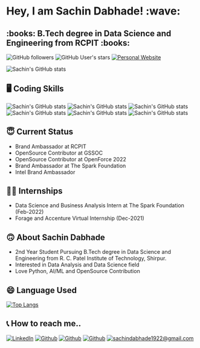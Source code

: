 <h1>Hey, I am Sachin Dabhade! :wave:</h1>
<h2>:books: B.Tech degree in Data Science and Engineering from RCPIT :books:</h2>

![GitHub followers](https://img.shields.io/github/followers/SachinDabhade?logo=Github&style=for-the-badge)
![GitHub User's stars](https://img.shields.io/github/stars/SachinDabhade?style=for-the-badge)
<a href="https://portfolio-sachin-dabhade.web.app/#">![Personal Website](https://img.shields.io/website?style=for-the-badge&up_color=blue&up_message=Personal%20PortFolio&url=https://portfolio-sachin-dabhade.web.app/#)</a>

![Sachin's GitHub stats](https://github-readme-stats.vercel.app/api?username=SachinDabhade&show_icons=true&theme=chartreuse-dark)

## :desktop_computer: Coding Skills 
![Sachin's GitHub stats](https://img.shields.io/badge/Python-3776AB?style=for-the-badge&logo=python&logoColor=white)
![Sachin's GitHub stats](https://img.shields.io/badge/HTML-239120?style=for-the-badge&logo=html5&logoColor=white)
![Sachin's GitHub stats](https://img.shields.io/badge/Bootstrap-563D7C?style=for-the-badge&logo=bootstrap&logoColor=white)
![Sachin's GitHub stats](https://img.shields.io/badge/MySQL-00000F?style=for-the-badge&logo=mysql&logoColor=white)
![Sachin's GitHub stats](https://img.shields.io/badge/Django-092E20?style=for-the-badge&logo=django&logoColor=white)
![Sachin's GitHub stats](https://img.shields.io/badge/C-00599C?style=for-the-badge&logo=c&logoColor=white)

## :innocent: Current Status
- Brand Ambassador at RCPIT
- OpenSource Contributor at GSSOC
- OpenSource Contributor at OpenForce 2022
- Brand Ambassador at The Spark Foundation 
- Intel Brand Ambassador

## :man_student: Internships
- Data Science and Business Analysis Intern at The Spark Foundation (Feb-2022)
- Forage and Accenture Virtual Internship (Dec-2021)

## :upside_down_face: About Sachin Dabhade
- 2nd Year Student Pursuing B.Tech degree in Data Science and Engineering from R. C. Patel Institute of Technology, Shirpur.
- Interested in Data Analysis and Data Science field
- Love Python, AI/ML and OpenSource Contribution

## :smile: Language Used
[![Top Langs](https://github-readme-stats.vercel.app/api/top-langs/?username=SachinDabhade&layout=compact)](https://github.com/anuraghazra/github-readme-stats)

## :telephone_receiver: How to reach me..
<a href="https://www.linkedin.com/in/sachin-dabhade-84b9a61b5/">![LinkedIn](https://img.shields.io/badge/LinkedIn-0077B5?style=for-the-badge&logo=linkedin&logoColor=white)</a>
<a href="https://www.github.com/SachinDabhade/">![Github](https://img.shields.io/badge/GitHub-100000?style=for-the-badge&logo=github&logoColor=white)</a>
<a href="https://medium.com/@sachindabhade1922">![Github](https://img.shields.io/badge/Medium-12100E?style=for-the-badge&logo=medium&logoColor=black)</a>
<a href="https://sesmoodlexamination.blogspot.com/">![Github](https://img.shields.io/badge/Blogger-FF5722?style=for-the-badge&logo=blogger&logoColor=white)</a>
<a href="mailto:sachindabhade1922@gmail.com">![sachindabhade1922@gmail.com](https://img.shields.io/badge/Gmail-D14836?style=for-the-badge&logo=gmail&logoColor=white)</a>
